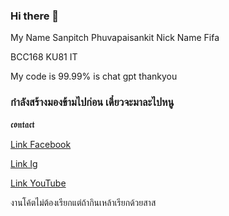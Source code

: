 ### Hi there 👋

My Name
Sanpitch Phuvapaisankit
Nick Name
Fifa

BCC168 
KU81 IT

My code is 99.99% is chat gpt thankyou 


### กำลังสร้างมองข้ามไปก่อน เดี๋ยวจะมาละไปหนู

𝖈𝖔𝖓𝖙𝖆𝖈𝖙

[Link Facebook](https://www.facebook.com/fifa.rock.90)

[Link Ig](https://www.instagram.com/mooyoungbongkancha/?hl=id)

[Link YouTube](https://www.youtube.com/channel/UC3RbjgmcO_N-HTSRU2cP8Uw)


งานโค้ตไม่ต้องเรียกแต่ถ้ากินเหล้าเรียกด้วยสาส

